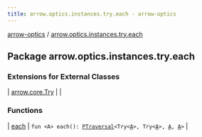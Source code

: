 ```yaml
---
title: arrow.optics.instances.try.each - arrow-optics
---
```


[arrow-optics](../index.html) / [arrow.optics.instances.try.each](./index.html)

## Package arrow.optics.instances.try.each

### Extensions for External Classes

| [arrow.core.Try](arrow.core.-try/index.html) |  |

### Functions

| [each](each.html) | `fun <A> each(): `[`PTraversal`](../arrow.optics/-p-traversal/index.html)`<Try<`[`A`](each.html#A)`>, Try<`[`A`](each.html#A)`>, `[`A`](each.html#A)`, `[`A`](each.html#A)`>` |

